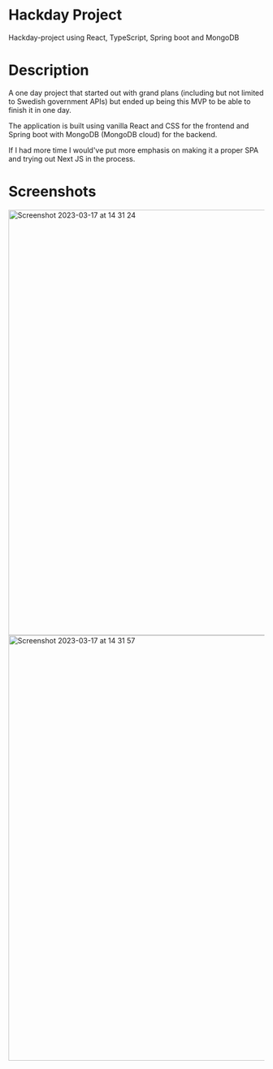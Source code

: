 # Hackday Project
Hackday-project using React, TypeScript, Spring boot and MongoDB

# Description
A one day project that started out with grand plans (including but not limited to Swedish government APIs) but ended up being this MVP to be able to finish it in one day.

The application is built using vanilla React and CSS for the frontend and Spring boot with MongoDB (MongoDB cloud) for the backend.

If I had more time I would've put more emphasis on making it a proper SPA and trying out Next JS in the process.

# Screenshots

<img width="838" alt="Screenshot 2023-03-17 at 14 31 24" src="https://user-images.githubusercontent.com/73140092/225921434-f760deca-e134-40bc-83c1-8f0417364871.png">
<img width="838" alt="Screenshot 2023-03-17 at 14 31 57" src="https://user-images.githubusercontent.com/73140092/225921446-73b15440-d69a-44e4-abf4-d3477c716df4.png">
